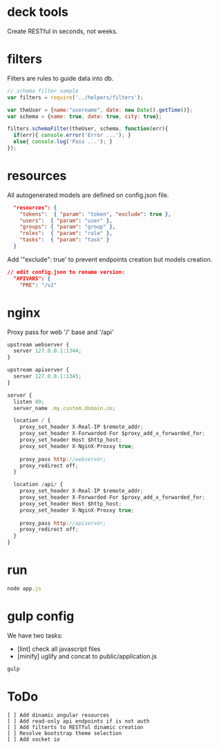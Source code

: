deck tools
===
Create RESTful in seconds, not weeks.

filters
===
Filters are rules to guide data into db.
`````js
// schema filter sample
var filters = require('../helpers/filters');

var theUser = {name:"username", date: new Date().getTime()};
var schema = {name: true, date: true, city: true};

filters.schemaFilter(theUser, schema, function(err){
  if(err){ console.error('Error ...'); }
  else{ console.log('Pass ...'); }
});
``````

resources 
===
All autogenerated models are defined on config.json file.
`````json
  "resources": {
    "tokens":  { "param": "token", "exclude": true },
    "users":  { "param": "user" },
    "groups": { "param": "group" },
    "roles":  { "param": "role" },
    "tasks":  { "param": "task" }
  }
`````
Add '"exclude": true' to prevent endpoints creation but models creation.

`````json
// edit config.json to rename version:
  "APIVARS": {
    "PRE": "/v2"
`````
nginx
===
Proxy pass for web '/' base and '/api'
`````js
upstream webserver {
  server 127.0.0.1:1344;
}

upstream apiserver {
  server 127.0.0.1:1345;
}

server {
  listen 80;
  server_name .my.custom.domain.co;

  location / {
    proxy_set_header X-Real-IP $remote_addr;
    proxy_set_header X-Forwarded-For $proxy_add_x_forwarded_for;
    proxy_set_header Host $http_host;
    proxy_set_header X-NginX-Proxxy true;
    
    proxy_pass http://webserver;
    proxy_redirect off;
  }

  location /api/ {
    proxy_set_header X-Real-IP $remote_addr;
    proxy_set_header X-Forwarded-For $proxy_add_x_forwarded_for;
    proxy_set_header Host $http_host;
    proxy_set_header X-NginX-Proxxy true;
    
    proxy_pass http://apiserver;
    proxy_redirect off;
  }
}
`````

run
===
`````js
node app.js
`````

gulp config
===
We have two tasks:
  * [lint] check all javascript files
  * [minify] uglify and concat to public/application.js

`````sh
gulp
`````

ToDo
===
`````text
[ ] Add dinamic angular resources
[ ] Add read-only api endpoints if is not auth
[ ] Add filterts to RESTful dinamic creation
[ ] Resolve bootstrap theme selection
[ ] Add socket io
`````

